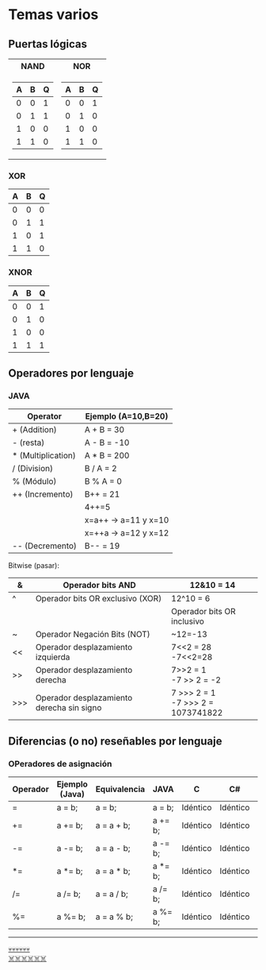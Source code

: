 # Temas varios 

## Puertas lógicas

<table>
<tr>
<th> NAND </th>
<th> NOR </th>
</tr>
<tr>
<td>
  
| A | B | Q |
| - | - | - |
| 0 | 0 | 1 |
| 0 | 1 | 1 |
| 1 | 0 | 0 |
| 1 | 1 | 0 |

</td>
<td>

| A | B | Q |
| - | - | - |
| 0 | 0 | 1 |
| 0 | 1 | 0 |
| 1 | 0 | 0 |
| 1 | 1 | 0 |

  </td>
  </table>
  
### XOR

| A | B | Q |
| - | - | - |
| 0 | 0 | 0 |
| 0 | 1 | 1 |
| 1 | 0 | 1 |
| 1 | 1 | 0 |

### XNOR

| A | B | Q |
| - | - | - |
| 0 | 0 | 1 |
| 0 | 1 | 0 |
| 1 | 0 | 0 |
| 1 | 1 | 1 |


## Operadores por lenguaje

### JAVA

| Operator            | Ejemplo (A=10,B=20)  |
| ------------------- | -------------------- |
| \+ (Addition)       | A + B = 30           |
| \- (resta)          | A - B = -10          |
| \* (Multiplication) | A \* B = 200         |
| / (Division)        | B / A = 2            |
| % (Módulo)          | B % A = 0            |
| ++ (Incremento)     | B++ = 21             |
|                     | 4++=5                |
|                     | x=a++ -> a=11 y x=10 |
|                     | x=++a -> a=12 y x=12 |
| \-- (Decremento)    | B-- = 19             |

Bitwise (pasar):

| &    | Operador bits AND                         | 12&10 = 14                            |
| ---- | ----------------------------------------- | ------------------------------------- |
| ^    | Operador bits OR exclusivo (XOR)          | 12^10 = 6                             |
| |    | Operador bits OR inclusivo                | 12|10 = 8                             |
| ~    | Operador Negación Bits (NOT)              | ~12=-13                               |
| <<   | Operador desplazamiento izquierda         | 7<<2 = 28<br>\-7<<2=28                |
| \>>  | Operador desplazamiento derecha           | 7>>2 = 1<br>\-7 >> 2 = -2             |
| \>>> | Operador desplazamiento derecha sin signo | 7 >>> 2 = 1<br>\-7 >>> 2 = 1073741822 |


## Diferencias (o no) reseñables por lenguaje

### OPeradores de asignación 

| Operador | Ejemplo (Java) | Equivalencia | JAVA     | C        | C#       | Python   | PHP      |
| -------- | -------------- | ------------ | -------- | -------- | -------- | -------- | -------- |
| \=       | a = b;         | a = b;       | a = b;   | Idéntico | Idéntico | Idéntico | Idéntico |
| +=       | a += b;        | a = a + b;   | a += b;  | Idéntico | Idéntico | Idéntico | Idéntico |
| \-=      | a -= b;        | a = a - b;   | a -= b;  | Idéntico | Idéntico | Idéntico | Idéntico |
| \*=      | a \*= b;       | a = a \* b;  | a \*= b; | Idéntico | Idéntico | Idéntico | Idéntico |
| /=       | a /= b;        | a = a / b;   | a /= b;  | Idéntico | Idéntico | Idéntico | Idéntico |
| %=       | a %= b;        | a = a % b;   | a %= b;  | Idéntico | Idéntico | Idéntico | Idéntico |


----


[💀💀💀💀💀💀](https://www.youtube.com/watch?v=7j2GQqu18J0)<br/>
[☠️☠️☠️☠️☠️☠️](https://www.youtube.com/watch?v=0oxJmvSpap0)
